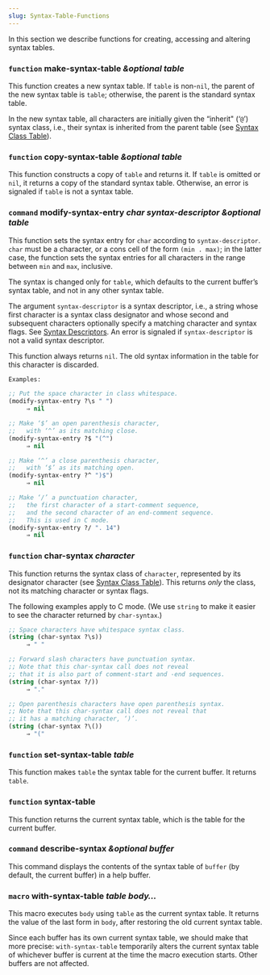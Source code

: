 ```yaml
---
slug: Syntax-Table-Functions
---
```


In this section we describe functions for creating, accessing and altering syntax tables.

### <span className="tag function">`function`</span> **make-syntax-table** *\&optional table*

This function creates a new syntax table. If `table` is non-`nil`, the parent of the new syntax table is `table`; otherwise, the parent is the standard syntax table.

In the new syntax table, all characters are initially given the “inherit" (‘`@`’) syntax class, i.e., their syntax is inherited from the parent table (see [Syntax Class Table](Syntax-Class-Table)).

### <span className="tag function">`function`</span> **copy-syntax-table** *\&optional table*

This function constructs a copy of `table` and returns it. If `table` is omitted or `nil`, it returns a copy of the standard syntax table. Otherwise, an error is signaled if `table` is not a syntax table.

### <span className="tag command">`command`</span> **modify-syntax-entry** *char syntax-descriptor \&optional table*

This function sets the syntax entry for `char` according to `syntax-descriptor`. `char` must be a character, or a cons cell of the form `(min . max)`; in the latter case, the function sets the syntax entries for all characters in the range between `min` and `max`, inclusive.

The syntax is changed only for `table`, which defaults to the current buffer’s syntax table, and not in any other syntax table.

The argument `syntax-descriptor` is a syntax descriptor, i.e., a string whose first character is a syntax class designator and whose second and subsequent characters optionally specify a matching character and syntax flags. See [Syntax Descriptors](Syntax-Descriptors). An error is signaled if `syntax-descriptor` is not a valid syntax descriptor.

This function always returns `nil`. The old syntax information in the table for this character is discarded.

```lisp
Examples:
```

```lisp
;; Put the space character in class whitespace.
(modify-syntax-entry ?\s " ")
     ⇒ nil
```



```lisp
;; Make ‘$’ an open parenthesis character,
;;   with ‘^’ as its matching close.
(modify-syntax-entry ?$ "(^")
     ⇒ nil
```



```lisp
;; Make ‘^’ a close parenthesis character,
;;   with ‘$’ as its matching open.
(modify-syntax-entry ?^ ")$")
     ⇒ nil
```



```lisp
;; Make ‘/’ a punctuation character,
;;   the first character of a start-comment sequence,
;;   and the second character of an end-comment sequence.
;;   This is used in C mode.
(modify-syntax-entry ?/ ". 14")
     ⇒ nil
```

### <span className="tag function">`function`</span> **char-syntax** *character*

This function returns the syntax class of `character`, represented by its designator character (see [Syntax Class Table](Syntax-Class-Table)). This returns *only* the class, not its matching character or syntax flags.

The following examples apply to C mode. (We use `string` to make it easier to see the character returned by `char-syntax`.)

```lisp
;; Space characters have whitespace syntax class.
(string (char-syntax ?\s))
     ⇒ " "
```



```lisp
;; Forward slash characters have punctuation syntax.
;; Note that this char-syntax call does not reveal
;; that it is also part of comment-start and -end sequences.
(string (char-syntax ?/))
     ⇒ "."
```



```lisp
;; Open parenthesis characters have open parenthesis syntax.
;; Note that this char-syntax call does not reveal that
;; it has a matching character, ‘)’.
(string (char-syntax ?\())
     ⇒ "("
```

### <span className="tag function">`function`</span> **set-syntax-table** *table*

This function makes `table` the syntax table for the current buffer. It returns `table`.

### <span className="tag function">`function`</span> **syntax-table**

This function returns the current syntax table, which is the table for the current buffer.

### <span className="tag command">`command`</span> **describe-syntax** *\&optional buffer*

This command displays the contents of the syntax table of `buffer` (by default, the current buffer) in a help buffer.

### <span className="tag macro">`macro`</span> **with-syntax-table** *table body…*

This macro executes `body` using `table` as the current syntax table. It returns the value of the last form in `body`, after restoring the old current syntax table.

Since each buffer has its own current syntax table, we should make that more precise: `with-syntax-table` temporarily alters the current syntax table of whichever buffer is current at the time the macro execution starts. Other buffers are not affected.
